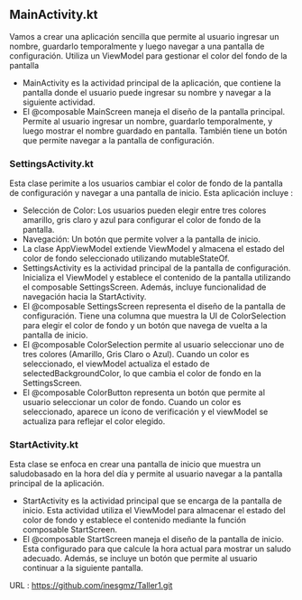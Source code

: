  ## MainActivity.kt
Vamos a crear una aplicación sencilla que permite al usuario ingresar un nombre, guardarlo temporalmente y luego navegar a una pantalla de configuración. Utiliza un ViewModel para gestionar el color del fondo de la pantalla 
-  MainActivity es la actividad principal de la aplicación, que contiene la pantalla donde el usuario puede ingresar su nombre y navegar a la siguiente actividad.
-  El @composable  MainScreen  maneja el diseño de la pantalla principal. Permite al usuario ingresar un nombre, guardarlo temporalmente, y luego mostrar el nombre guardado en pantalla. También tiene un botón que permite navegar a la pantalla de configuración.
### SettingsActivity.kt
Esta clase perimite a los usuarios cambiar el color de fondo de la pantalla de configuración y navegar a una pantalla de inicio. Esta aplicación incluye :
- Selección de Color: Los usuarios pueden elegir entre tres colores amarillo, gris claro y azul para configurar el color de fondo de la pantalla.
- Navegación: Un botón que permite volver a la pantalla de inicio.
- La clase AppViewModel extiende ViewModel y almacena el estado del color de fondo seleccionado utilizando mutableStateOf.
- SettingsActivity es la actividad principal de la pantalla de configuración. Inicializa el ViewModel y establece el contenido de la pantalla utilizando el composable SettingsScreen. Además, incluye funcionalidad de navegación hacia la StartActivity.
- El @composable SettingsScreen representa el diseño de la pantalla de configuración. Tiene una columna que muestra la UI de ColorSelection para elegir el color de fondo y un botón que navega de vuelta a la pantalla de inicio.
- El @composable ColorSelection permite al usuario seleccionar uno de tres colores (Amarillo, Gris Claro o Azul). Cuando un color es seleccionado, el viewModel actualiza el estado de selectedBackgroundColor, lo que cambia el color de fondo en la SettingsScreen.
- El @composable ColorButton representa un botón que permite al usuario seleccionar un color de fondo. Cuando un color es seleccionado, aparece un ícono de verificación y el viewModel se actualiza para reflejar el color elegido.
### StartActivity.kt
Esta clase se enfoca en crear una pantalla de inicio que muestra un saludobasado en la hora del día y permite al usuario navegar a la pantalla principal de la aplicación.
- StartActivity es la actividad principal que se encarga de la pantalla de inicio. Esta actividad utiliza el ViewModel para almacenar el estado del color de fondo y establece el contenido mediante la función composable StartScreen.
- El @composable StartScreen maneja el diseño de la pantalla de inicio. Esta configurado para que calcule la hora actual para mostrar un saludo adecuado. Además, se incluye un botón que permite al usuario continuar a la siguiente pantalla.

URL : https://github.com/inesgmz/Taller1.git
